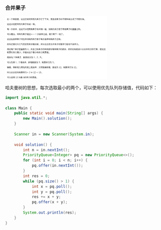### 合并果子

 <img src="https://raw.githubusercontent.com/Eminem-x/Learning/main/AcWing/pic/Part1/合并果子.png" alt="system call" style="max-width: 65%">

哈夫曼树的思想，每次选取最小的两个，可以使用优先队列存储值，代码如下：

````java
import java.util.*;

class Main {
    public static void main(String[] args) {
        new Main().solution();
    }
    
    Scanner in = new Scanner(System.in);
    
    void solution() {
        int n = in.nextInt();
        PriorityQueue<Integer> pq = new PriorityQueue<>();
        for (int i = 0; i < n; i++) {
            pq.offer(in.nextInt());
        }
        int res = 0;
        while (pq.size() > 1) {
            int x = pq.poll();
            int y = pq.poll();
            res += x + y;
            pq.offer(x + y);
        }
        System.out.println(res);
    }
}
````


